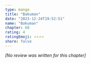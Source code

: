 ```yaml
---
type: manga
title: "Bakuman"
date: "2023-12-24T19:52:51"
name: "Bakuman"
chapter: 68
rating: 4
ratingEmoji: ⭐️⭐️⭐️⭐️
share: false
---
```


_[No review was written for this chapter]_
